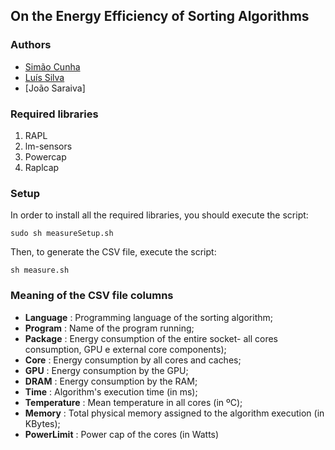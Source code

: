 ## On the Energy Efficiency of Sorting Algorithms

### Authors
* [Simão Cunha](https://github.com/simaocunha71)
* [Luís Silva](https://github.com/LuisMPSilva01) 
* [João Saraiva]


### Required libraries
1. RAPL
2. lm-sensors
3. Powercap
4. Raplcap

### Setup
In order to install all the required libraries, you should execute the script:

```sudo sh measureSetup.sh```

Then, to generate the CSV file, execute the script:

```sh measure.sh```

### Meaning of the CSV file columns
* **Language** : Programming language of the sorting algorithm;
* **Program** : Name of the program running;
* **Package** : Energy consumption of the entire socket- all cores consumption, GPU e external core components);
* **Core** : Energy consumption by all cores and caches;
* **GPU** : Energy consumption by the GPU;
* **DRAM** : Energy consumption by the RAM;
* **Time** : Algorithm's execution time (in ms);
* **Temperature** : Mean temperature in all cores (in ºC);
* **Memory** : Total physical memory assigned to the algorithm execution (in KBytes);
* **PowerLimit** : Power cap of the cores (in Watts)